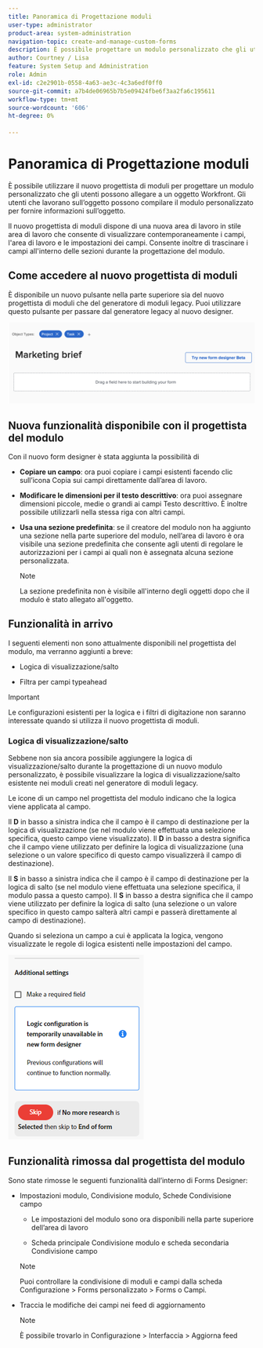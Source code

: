 ```yaml
---
title: Panoramica di Progettazione moduli
user-type: administrator
product-area: system-administration
navigation-topic: create-and-manage-custom-forms
description: È possibile progettare un modulo personalizzato che gli utenti possono allegare a un oggetto Workfront. Gli utenti che lavorano sull’oggetto possono compilare il modulo personalizzato per fornire informazioni sull’oggetto.
author: Courtney / Lisa
feature: System Setup and Administration
role: Admin
exl-id: c2e2901b-0558-4a63-ae3c-4c3a6edf0ff0
source-git-commit: a7b4de06965b7b5e09424fbe6f3aa2fa6c195611
workflow-type: tm+mt
source-wordcount: '606'
ht-degree: 0%

---
```


# Panoramica di Progettazione moduli

È possibile utilizzare il nuovo progettista di moduli per progettare un modulo personalizzato che gli utenti possono allegare a un oggetto Workfront. Gli utenti che lavorano sull’oggetto possono compilare il modulo personalizzato per fornire informazioni sull’oggetto.

Il nuovo progettista di moduli dispone di una nuova area di lavoro in stile area di lavoro che consente di visualizzare contemporaneamente i campi, l&#39;area di lavoro e le impostazioni dei campi. Consente inoltre di trascinare i campi all&#39;interno delle sezioni durante la progettazione del modulo.

<!-- add screenshot when field settings empty state is ready -->

## Come accedere al nuovo progettista di moduli

È disponibile un nuovo pulsante nella parte superiore sia del nuovo progettista di moduli che del generatore di moduli legacy. Puoi utilizzare questo pulsante per passare dal generatore legacy al nuovo designer.

![Passa a nuovo progettista modulo](assets/switch-views.png)

## Nuova funzionalità disponibile con il progettista del modulo

Con il nuovo form designer è stata aggiunta la possibilità di

* **Copiare un campo**: ora puoi copiare i campi esistenti facendo clic sull’icona Copia sui campi direttamente dall’area di lavoro.

* **Modificare le dimensioni per il testo descrittivo**: ora puoi assegnare dimensioni piccole, medie o grandi ai campi Testo descrittivo. È inoltre possibile utilizzarli nella stessa riga con altri campi.

* **Usa una sezione predefinita**: se il creatore del modulo non ha aggiunto una sezione nella parte superiore del modulo, nell’area di lavoro è ora visibile una sezione predefinita che consente agli utenti di regolare le autorizzazioni per i campi ai quali non è assegnata alcuna sezione personalizzata.

  >[!NOTE]
  >
  >La sezione predefinita non è visibile all&#39;interno degli oggetti dopo che il modulo è stato allegato all&#39;oggetto.

## Funzionalità in arrivo

I seguenti elementi non sono attualmente disponibili nel progettista del modulo, ma verranno aggiunti a breve:

* Logica di visualizzazione/salto

* Filtra per campi typeahead

>[!IMPORTANT]
>
>Le configurazioni esistenti per la logica e i filtri di digitazione non saranno interessate quando si utilizza il nuovo progettista di moduli.

### Logica di visualizzazione/salto

Sebbene non sia ancora possibile aggiungere la logica di visualizzazione/salto durante la progettazione di un nuovo modulo personalizzato, è possibile visualizzare la logica di visualizzazione/salto esistente nei moduli creati nel generatore di moduli legacy.

Le icone di un campo nel progettista del modulo indicano che la logica viene applicata al campo.

Il **D** in basso a sinistra indica che il campo è il campo di destinazione per la logica di visualizzazione (se nel modulo viene effettuata una selezione specifica, questo campo viene visualizzato). Il **D** in basso a destra significa che il campo viene utilizzato per definire la logica di visualizzazione (una selezione o un valore specifico di questo campo visualizzerà il campo di destinazione).

Il **S** in basso a sinistra indica che il campo è il campo di destinazione per la logica di salto (se nel modulo viene effettuata una selezione specifica, il modulo passa a questo campo). Il **S** in basso a destra significa che il campo viene utilizzato per definire la logica di salto (una selezione o un valore specifico in questo campo salterà altri campi e passerà direttamente al campo di destinazione).

Quando si seleziona un campo a cui è applicata la logica, vengono visualizzate le regole di logica esistenti nelle impostazioni del campo.

![Regole logiche](assets/form-designer-view-only-logic.png)

## Funzionalità rimossa dal progettista del modulo

Sono state rimosse le seguenti funzionalità dall’interno di Forms Designer:


* Impostazioni modulo, Condivisione modulo, Schede Condivisione campo

   * Le impostazioni del modulo sono ora disponibili nella parte superiore dell’area di lavoro

   * Scheda principale Condivisione modulo e scheda secondaria Condivisione campo

  >[!NOTE]
  >
  >Puoi controllare la condivisione di moduli e campi dalla scheda Configurazione > Forms personalizzato > Forms o Campi.

* Traccia le modifiche dei campi nei feed di aggiornamento
  >[!NOTE]
  >
  >È possibile trovarlo in Configurazione > Interfaccia > Aggiorna feed
